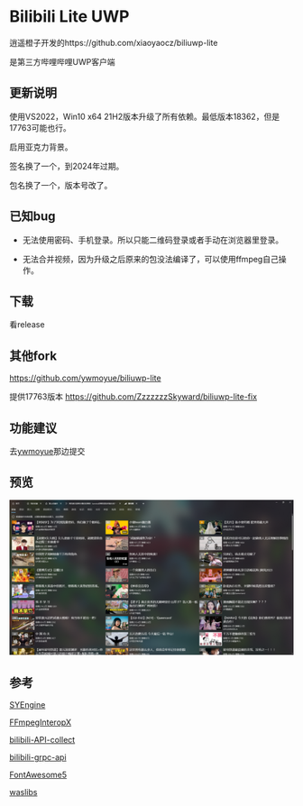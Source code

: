 # Bilibili Lite UWP

逍遥橙子开发的https://github.com/xiaoyaocz/biliuwp-lite

是第三方哔哩哔哩UWP客户端

## 更新说明

使用VS2022，Win10 x64 21H2版本升级了所有依赖。最低版本18362，但是17763可能也行。

启用亚克力背景。

签名换了一个，到2024年过期。

包名换了一个，版本号改了。

## 已知bug

- 无法使用密码、手机登录。所以只能二维码登录或者手动在浏览器里登录。

- 无法合并视频，因为升级之后原来的包没法编译了，可以使用ffmpeg自己操作。

## 下载

看release

## 其他fork

https://github.com/ywmoyue/biliuwp-lite

提供17763版本 https://github.com/ZzzzzzzSkyward/biliuwp-lite-fix

## 功能建议

去[ywmoyue](https://github.com/ywmoyue/biliuwp-lite)那边提交

## 预览

![screenshot](./screenshot/ui.png)

## 参考

[SYEngine](https://github.com/ShanYe/SYEngine)

[FFmpegInteropX](https://github.com/ffmpeginteropx/FFmpegInteropX)

[bilibili-API-collect](https://github.com/SocialSisterYi/bilibili-API-collect)

[bilibili-grpc-api](https://github.com/SeeFlowerX/bilibili-grpc-api)

[FontAwesome5](https://github.com/MartinTopfstedt/FontAwesome5)

[waslibs](https://github.com/wasteam/waslibs)
